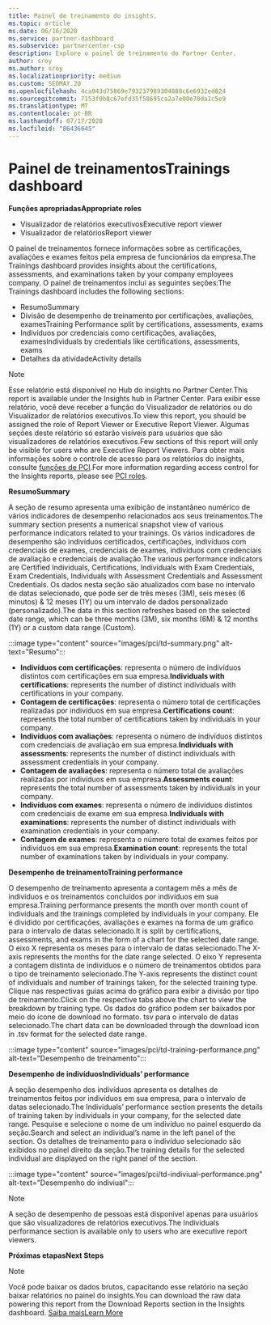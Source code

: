 ```yaml
---
title: Painel de treinamento do insights.
ms.topic: article
ms.date: 06/16/2020
ms.service: partner-dashboard
ms.subservice: partnercenter-csp
description: Explore o painel de treinamento do Partner Center.
author: sroy
ms.author: sroy
ms.localizationpriority: medium
ms.custom: SEOMAY.20
ms.openlocfilehash: 4ca943d75869e793237989304888c6e6932ed824
ms.sourcegitcommit: 7153f0b8c67efd35f58695ca2a7e00e70da1c5e9
ms.translationtype: MT
ms.contentlocale: pt-BR
ms.lasthandoff: 07/17/2020
ms.locfileid: "86436645"
---
```

# <a name="trainings-dashboard"></a><span data-ttu-id="f2811-103">Painel de treinamentos</span><span class="sxs-lookup"><span data-stu-id="f2811-103">Trainings dashboard</span></span>

<span data-ttu-id="f2811-104">**Funções apropriadas**</span><span class="sxs-lookup"><span data-stu-id="f2811-104">**Appropriate roles**</span></span>
- <span data-ttu-id="f2811-105">Visualizador de relatórios executivos</span><span class="sxs-lookup"><span data-stu-id="f2811-105">Executive report viewer</span></span>
- <span data-ttu-id="f2811-106">Visualizador de relatórios</span><span class="sxs-lookup"><span data-stu-id="f2811-106">Report viewer</span></span>

<span data-ttu-id="f2811-107">O painel de treinamentos fornece informações sobre as certificações, avaliações e exames feitos pela empresa de funcionários da empresa.</span><span class="sxs-lookup"><span data-stu-id="f2811-107">The Trainings dashboard provides insights about the certifications, assessments, and examinations taken by your company employees company.</span></span> <span data-ttu-id="f2811-108">O painel de treinamentos inclui as seguintes seções:</span><span class="sxs-lookup"><span data-stu-id="f2811-108">The Trainings dashboard includes the following sections:</span></span>

- <span data-ttu-id="f2811-109">Resumo</span><span class="sxs-lookup"><span data-stu-id="f2811-109">Summary</span></span>
- <span data-ttu-id="f2811-110">Divisão de desempenho de treinamento por certificações, avaliações, exames</span><span class="sxs-lookup"><span data-stu-id="f2811-110">Training Performance split by certifications, assessments, exams</span></span>
- <span data-ttu-id="f2811-111">Indivíduos por credenciais como certificações, avaliações, exames</span><span class="sxs-lookup"><span data-stu-id="f2811-111">Individuals by credentials like certifications, assessments, exams</span></span>
- <span data-ttu-id="f2811-112">Detalhes da atividade</span><span class="sxs-lookup"><span data-stu-id="f2811-112">Activity details</span></span>

>[!NOTE] 
><span data-ttu-id="f2811-113">Esse relatório está disponível no Hub do insights no Partner Center.</span><span class="sxs-lookup"><span data-stu-id="f2811-113">This report is available under the Insights hub in Partner Center.</span></span> <span data-ttu-id="f2811-114">Para exibir esse relatório, você deve receber a função do Visualizador de relatórios ou do Visualizador de relatórios executivos.</span><span class="sxs-lookup"><span data-stu-id="f2811-114">To view this report, you should be assigned the role of Report Viewer or Executive Report Viewer.</span></span> <span data-ttu-id="f2811-115">Algumas seções deste relatório só estarão visíveis para usuários que são visualizadores de relatórios executivos.</span><span class="sxs-lookup"><span data-stu-id="f2811-115">Few sections of this report will only be visible for users who are Executive Report Viewers.</span></span> <span data-ttu-id="f2811-116">Para obter mais informações sobre o controle de acesso para os relatórios do insights, consulte [funções de PCI](pci-roles.md).</span><span class="sxs-lookup"><span data-stu-id="f2811-116">For more information regarding access control for the Insights reports, please see [PCI roles](pci-roles.md).</span></span>

<span data-ttu-id="f2811-117">**Resumo**</span><span class="sxs-lookup"><span data-stu-id="f2811-117">**Summary**</span></span>

<span data-ttu-id="f2811-118">A seção de resumo apresenta uma exibição de instantâneo numérico de vários indicadores de desempenho relacionados aos seus treinamentos.</span><span class="sxs-lookup"><span data-stu-id="f2811-118">The summary section presents a numerical snapshot view of various performance indicators related to your trainings.</span></span> <span data-ttu-id="f2811-119">Os vários indicadores de desempenho são indivíduos certificados, certificações, indivíduos com credenciais de exames, credenciais de exames, indivíduos com credenciais de avaliação e credenciais de avaliação.</span><span class="sxs-lookup"><span data-stu-id="f2811-119">The various performance indicators are Certified Individuals, Certifications, Individuals with Exam Credentials, Exam Credentials, Individuals with Assessment Credentials and Assessment Credentials.</span></span> <span data-ttu-id="f2811-120">Os dados nesta seção são atualizados com base no intervalo de datas selecionado, que pode ser de três meses (3M), seis meses (6 minutos) & 12 meses (1Y) ou um intervalo de dados personalizado (personalizado).</span><span class="sxs-lookup"><span data-stu-id="f2811-120">The data in this section refreshes based on the selected date range, which can be three months (3M), six months (6M) & 12 months (1Y) or a custom data range (Custom).</span></span> 

:::image type="content" source="images/pci/td-summary.png" alt-text="Resumo":::

- <span data-ttu-id="f2811-122">**Indivíduos com certificações**: representa o número de indivíduos distintos com certificações em sua empresa.</span><span class="sxs-lookup"><span data-stu-id="f2811-122">**Individuals with certifications**: represents the number of distinct individuals with certifications in your company.</span></span>
- <span data-ttu-id="f2811-123">**Contagem de certificações**: representa o número total de certificações realizadas por indivíduos em sua empresa.</span><span class="sxs-lookup"><span data-stu-id="f2811-123">**Certifications count**: represents the total number of certifications taken by individuals in your company.</span></span>
- <span data-ttu-id="f2811-124">**Indivíduos com avaliações**: representa o número de indivíduos distintos com credenciais de avaliação em sua empresa.</span><span class="sxs-lookup"><span data-stu-id="f2811-124">**Individuals with assessments**: represents the number of distinct individuals with assessment credentials in your company.</span></span> 
- <span data-ttu-id="f2811-125">**Contagem de avaliações**: representa o número total de avaliações realizadas por indivíduos em sua empresa.</span><span class="sxs-lookup"><span data-stu-id="f2811-125">**Assessments count**: represents the total number of assessments taken by individuals in your company.</span></span>
- <span data-ttu-id="f2811-126">**Indivíduos com exames**: representa o número de indivíduos distintos com credenciais de exame em sua empresa.</span><span class="sxs-lookup"><span data-stu-id="f2811-126">**Individuals with examinations**: represents the number of distinct individuals with examination credentials in your company.</span></span> 
- <span data-ttu-id="f2811-127">**Contagem de exames**: representa o número total de exames feitos por indivíduos em sua empresa.</span><span class="sxs-lookup"><span data-stu-id="f2811-127">**Examination count**: represents the total number of examinations taken by individuals in your company.</span></span>

<span data-ttu-id="f2811-128">**Desempenho de treinamento**</span><span class="sxs-lookup"><span data-stu-id="f2811-128">**Training performance**</span></span>

<span data-ttu-id="f2811-129">O desempenho de treinamento apresenta a contagem mês a mês de indivíduos e os treinamentos concluídos por indivíduos em sua empresa.</span><span class="sxs-lookup"><span data-stu-id="f2811-129">Training performance presents the month over month count of individuals and the trainings completed by individuals in your company.</span></span> <span data-ttu-id="f2811-130">Ele é dividido por certificações, avaliações e exames na forma de um gráfico para o intervalo de datas selecionado.</span><span class="sxs-lookup"><span data-stu-id="f2811-130">It is split by certifications, assessments, and exams in the form of a chart for the selected date range.</span></span> <span data-ttu-id="f2811-131">O eixo X representa os meses para o intervalo de datas selecionado.</span><span class="sxs-lookup"><span data-stu-id="f2811-131">The X-axis represents the months for the date range selected.</span></span> <span data-ttu-id="f2811-132">O eixo Y representa a contagem distinta de indivíduos e o número de treinamentos obtidos para o tipo de treinamento selecionado.</span><span class="sxs-lookup"><span data-stu-id="f2811-132">The Y-axis represents the distinct count of individuals and number of trainings taken, for the selected training type.</span></span> <span data-ttu-id="f2811-133">Clique nas respectivas guias acima do gráfico para exibir a divisão por tipo de treinamento.</span><span class="sxs-lookup"><span data-stu-id="f2811-133">Click on the respective tabs above the chart to view the breakdown by training type.</span></span> <span data-ttu-id="f2811-134">Os dados do gráfico podem ser baixados por meio do ícone de download no formato. tsv para o intervalo de datas selecionado.</span><span class="sxs-lookup"><span data-stu-id="f2811-134">The chart data can be downloaded through the download icon in .tsv format for the selected date range.</span></span>

:::image type="content" source="images/pci/td-training-performance.png" alt-text="Desempenho de treinamento":::

<span data-ttu-id="f2811-136">**Desempenho de indivíduos**</span><span class="sxs-lookup"><span data-stu-id="f2811-136">**Individuals’ performance**</span></span>

<span data-ttu-id="f2811-137">A seção desempenho dos indivíduos apresenta os detalhes de treinamentos feitos por indivíduos em sua empresa, para o intervalo de datas selecionado.</span><span class="sxs-lookup"><span data-stu-id="f2811-137">The Individuals’ performance section presents the details of training taken by individuals in your company, for the selected date range.</span></span> <span data-ttu-id="f2811-138">Pesquise e selecione o nome de um indivíduo no painel esquerdo da seção.</span><span class="sxs-lookup"><span data-stu-id="f2811-138">Search and select an individual’s name in the left panel of the section.</span></span> <span data-ttu-id="f2811-139">Os detalhes de treinamento para o indivíduo selecionado são exibidos no painel direito da seção.</span><span class="sxs-lookup"><span data-stu-id="f2811-139">The training details for the selected individual are displayed on the right panel of the section.</span></span>

:::image type="content" source="images/pci/td-indiviual-performance.png" alt-text="Desempenho do indiviual":::

>[!NOTE] 
> <span data-ttu-id="f2811-141">A seção de desempenho de pessoas está disponível apenas para usuários que são visualizadores de relatórios executivos.</span><span class="sxs-lookup"><span data-stu-id="f2811-141">The Individuals performance section is available only to users who are executive report viewers.</span></span> 

<span data-ttu-id="f2811-142">**Próximas etapas**</span><span class="sxs-lookup"><span data-stu-id="f2811-142">**Next Steps**</span></span>

>[!NOTE] 
> <span data-ttu-id="f2811-143">Você pode baixar os dados brutos, capacitando esse relatório na seção baixar relatórios no painel do insights.</span><span class="sxs-lookup"><span data-stu-id="f2811-143">You can download the raw data powering this report from the Download Reports section in the Insights dashboard.</span></span> [<span data-ttu-id="f2811-144">Saiba mais</span><span class="sxs-lookup"><span data-stu-id="f2811-144">Learn More</span></span>](pci-download-reports.md) 

